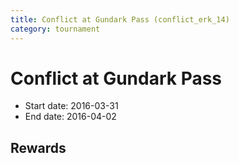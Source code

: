 ```yaml
---
title: Conflict at Gundark Pass (conflict_erk_14)
category: tournament
---
```

# Conflict at Gundark Pass

  * Start date: 2016-03-31
  * End date: 2016-04-02

## Rewards

